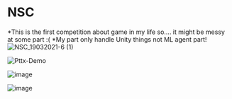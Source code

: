 # NSC
*This is the first competition about game in my life so.... it might be messy at some part :(
*My part only handle Unity things not ML agent part!
![NSC_19032021-6 (1)](https://github.com/Atp-Gaster/NSC/assets/73352721/adc48b58-92aa-444c-94d7-b77396a57fe2)

![Pttx-Demo](https://github.com/Atp-Gaster/NSC/assets/73352721/c06f77c5-7f68-4a98-bffa-de8c317194f7)

![image](https://github.com/Atp-Gaster/NSC/assets/73352721/0029481f-5bae-4593-8f9c-9072ad5ff2c1)

![image](https://github.com/Atp-Gaster/NSC/assets/73352721/c003c7b5-b7c6-43ec-aa06-14b5d1f08ee8)

